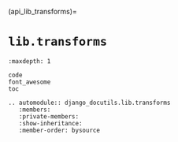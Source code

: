 (api_lib_transforms)=

# `lib.transforms`

```{toctree}
:maxdepth: 1

code
font_awesome
toc
```

```{eval-rst}
.. automodule:: django_docutils.lib.transforms
   :members:
   :private-members:
   :show-inheritance:
   :member-order: bysource
```
